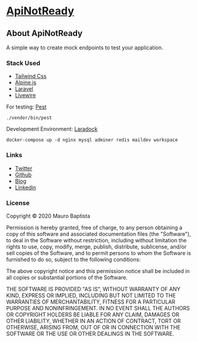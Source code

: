# [ApiNotReady](https://apinotready.com)

## About ApiNotReady

A simple way to create mock endpoints to test your application.

### Stack Used

- [Tailwind Css](https://tailwindcss.com/)
- [Alpine.js](https://github.com/alpinejs/alpine)
- [Laravel](https://laravel.com/)
- [Livewire](https://laravel-livewire.com/)

For testing: [Pest](https://pestphp.com/)
```
./vendor/bin/pest
```

Development Environment: [Laradock](https://laradock.io/)

```
docker-compose up -d nginx mysql adminer redis maildev workspace
```

### Links

- [Twitter](http://twitter.carnou.com/)
- [Github](http://github.carnou.com/)
- [Blog](https://www.carnou.com)
- [Linkedin](http://linkedin.carnou.com/)

### License

Copyright © 2020 Mauro Baptista

Permission is hereby granted, free of charge, to any person obtaining a copy of this software and associated documentation files (the "Software"), to deal in the Software without restriction, including without limitation the rights to use, copy, modify, merge, publish, distribute, sublicense, and/or sell copies of the Software, and to permit persons to whom the Software is furnished to do so, subject to the following conditions:

The above copyright notice and this permission notice shall be included in all copies or substantial portions of the Software.

THE SOFTWARE IS PROVIDED "AS IS", WITHOUT WARRANTY OF ANY KIND, EXPRESS OR IMPLIED, INCLUDING BUT NOT LIMITED TO THE WARRANTIES OF MERCHANTABILITY, FITNESS FOR A PARTICULAR PURPOSE AND NONINFRINGEMENT. IN NO EVENT SHALL THE AUTHORS OR COPYRIGHT HOLDERS BE LIABLE FOR ANY CLAIM, DAMAGES OR OTHER LIABILITY, WHETHER IN AN ACTION OF CONTRACT, TORT OR OTHERWISE, ARISING FROM, OUT OF OR IN CONNECTION WITH THE SOFTWARE OR THE USE OR OTHER DEALINGS IN THE SOFTWARE.
